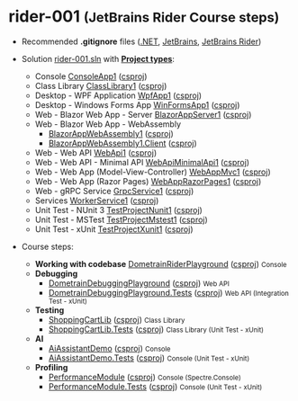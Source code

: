 # rider-001 <small>(JetBrains Rider Course steps)</small>

- Recommended **.gitignore** files ([.NET](https://github.com/github/gitignore/blob/main/Dotnet.gitignore), [JetBrains](https://www.toptal.com/developers/gitignore/api/jetbrains), [JetBrains Rider](https://github.com/JetBrains/resharper-rider-samples/blob/master/.gitignore))

- Solution [rider-001.sln](rider-001.sln) with <ins>**Project types**</ins>:
  - Console [ConsoleApp1](ConsoleApp1/) ([csproj](ConsoleApp1/ConsoleApp1.csproj))
  - Class Library [ClassLibrary1](ClassLibrary1/) ([csproj](ClassLibrary1/ClassLibrary1.csproj))
  - Desktop - WPF Application [WpfApp1](WpfApp1/) ([csproj](WpfApp1/WpfApp1.csproj))
  - Desktop - Windows Forms App [WinFormsApp1](WinFormsApp1/) ([csproj](WinFormsApp1/WinFormsApp1.csproj))
  - Web - Blazor Web App - Server [BlazorAppServer1](BlazorAppServer1/) ([csproj](BlazorAppServer1/BlazorAppServer1.csproj))
  - Web - Blazor Web App - WebAssembly
    - [BlazorAppWebAssembly1](BlazorAppWebAssembly1/BlazorAppWebAssembly1/) ([csproj](BlazorAppWebAssembly1/BlazorAppWebAssembly1/BlazorAppWebAssembly1.csproj))
    - [BlazorAppWebAssembly1.Client](BlazorAppWebAssembly1/BlazorAppWebAssembly1.Client/) ([csproj](BlazorAppWebAssembly1/BlazorAppWebAssembly1.Client/BlazorAppWebAssembly1.Client.csproj))
  - Web - Web API [WebApi1](WebApi1/) ([csproj](WebApi1/WebApi1.csproj))
  - Web - Web API - Minimal API [WebApiMinimalApi1](WebApiMinimalApi1/) ([csproj](WebApiMinimalApi1/WebApiMinimalApi1.csproj))
  - Web - Web App (Model-View-Controller) [WebAppMvc1](WebAppMvc1/) ([csproj](WebAppMvc1/WebAppMvc1.csproj))
  - Web - Web App (Razor Pages) [WebAppRazorPages1](WebAppRazorPages1/) ([csproj](WebAppRazorPages1/WebAppRazorPages1.csproj))
  - Web - gRPC Service [GrpcService1](GrpcService1/) ([csproj](GrpcService1/GrpcService1.csproj))
  - Services [WorkerService1](WorkerService1/) ([csproj](WorkerService1/WorkerService1.csproj))
  - Unit Test - NUnit 3 [TestProjectNunit1](TestProjectNunit1/) ([csproj](TestProjectNunit1/TestProjectNunit1.csproj))
  - Unit Test - MSTest [TestProjectMstest1](TestProjectMstest1/) ([csproj](TestProjectMstest1/TestProjectMstest1.csproj))
  - Unit Test - xUnit [TestProjectXunit1](TestProjectXunit1/) ([csproj](TestProjectXunit1/TestProjectXunit1.csproj))

- Course steps:
  - **Working with codebase** [DometrainRiderPlayground](DometrainRiderPlayground/) ([csproj](DometrainRiderPlayground/DometrainRiderPlayground.csproj)) <small>Console</small>
  - **Debugging**
    - [DometrainDebuggingPlayground](DometrainDebuggingPlayground/) ([csproj](DometrainDebuggingPlayground/DometrainDebuggingPlayground.csproj)) <small>Web API</small>
    - [DometrainDebuggingPlayground.Tests](DometrainDebuggingPlayground.Tests/) ([csproj](DometrainDebuggingPlayground.Tests/DometrainDebuggingPlayground.Tests.csproj)) <small>Web API (Integration Test - xUnit)</small>
  - **Testing**
    - [ShoppingCartLib](ShoppingCartLib/) ([csproj](ShoppingCartLib/ShoppingCartLib.csproj)) <small>Class Library</small>
    - [ShoppingCartLib.Tests](ShoppingCartLib.Tests/) ([csproj](ShoppingCartLib.Tests/ShoppingCartLib.Tests.csproj)) <small>Class Library (Unit Test - xUnit)</small>
  - **AI**
    - [AiAssistantDemo](AiAssistantDemo/) ([csproj](AiAssistantDemo/AiAssistantDemo.csproj)) <small>Console</small>
    - [AiAssistantDemo.Tests](AiAssistantDemo.Tests/) ([csproj](AiAssistantDemo.Tests/AiAssistantDemo.Tests.csproj)) <small>Console (Unit Test - xUnit)</small>
  - **Profiling**
    - [PerformanceModule](PerformanceModule/) ([csproj](PerformanceModule/PerformanceModule.csproj)) <small>Console (Spectre.Console)</small>
    - [PerformanceModule.Tests](PerformanceModule.Tests/) ([csproj](PerformanceModule.Tests/PerformanceModule.Tests.csproj)) <small>Console (Unit Test - xUnit)</small>